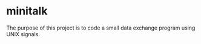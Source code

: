 # minitalk


The purpose of this project is to code a small data exchange program using UNIX signals.
